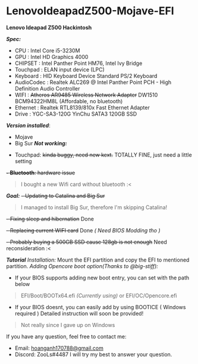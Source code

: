# LenovoIdeapadZ500-Mojave-EFI

**Lenovo Ideapad Z500 Hackintosh**

**_Spec:_**
- CPU :                 Intel Core i5-3230M
- GPU :                 Intel HD Graphics 4000
- CHIPSET :             Intel Panther Point HM76, Intel Ivy Bridge
- Touchpad :            ELAN input device (LPC)
- Keyboard :            HID Keyboard Device
  	                    Standard PS/2 Keyboard
- AudioCodec :          Realtek ALC269 @ Intel Panther Point PCH - High Definition Audio Controller
- WIFI :               	~~Atheros AR9485 Wireless Network Adapter~~
                        DW1510 BCM94322HM8L (Affordable, no bluetooth)
- Ethernet :            Realtek RTL8139/810x Fast Ethernet Adapter
- Drive :               YGC-SA3-120G YinChu SATA3 120GB SSD

**_Version installed_**:
* Mojave
* Big Sur
**_Not working:_**
- Touchpad: ~~kinda buggy, need new kext.~~ TOTALLY FINE, just need a little setting

~~**- Bluetooth**: hardware issue~~
> I bought a new Wifi card without bluetooth :<

**_Goal:_**
~~- Updating to Catalina and Big Sur~~
> I managed to install Big Sur, therefore I'm skipping Catalina!

~~- Fixing sleep and hibernation~~ Done

~~- Replacing current WIFI card~~ Done _( Need BIOS Modding tho )_

~~- Probably buying a 500GB SSD cause 128gb is not enough~~ Need reconsideration :<

**_Tutorial_**
_Installation:_ Mount the EFI partition and copy the EFI to mentioned partition.
_Adding Opencore boot option(Thanks to @big-stiff):_
- If your BIOS supports adding new boot entry, you can set with the path below
> EFI/Boot/BOOTx64.efi *(Currently using)*
or
> EFI/OC/Opencore.efi
- If your BIOS doesnt, you can easily add by using BOOTICE ( Windows required )
Detailed instruction will soon be provided!
> Not really since I gave up on Windows 


If you have any question, feel free to contact me:
- Email: hoanganh170788@gmail.com
- Discord: ZooLs#4487
I will try my best to answer your question.
